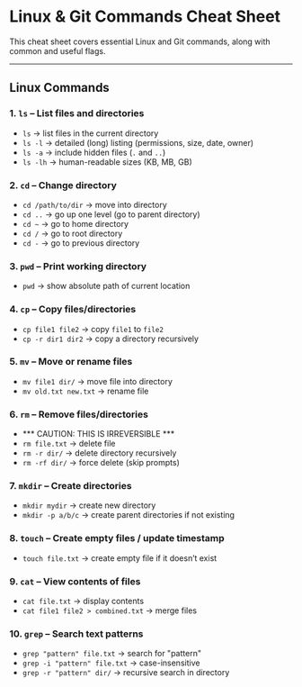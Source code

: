 # Linux & Git Commands Cheat Sheet

This cheat sheet covers essential Linux and Git commands, along with common and useful flags.

---

## Linux Commands

### 1. `ls` – List files and directories
- `ls` -> list files in the current directory
- `ls -l` -> detailed (long) listing (permissions, size, date, owner)
- `ls -a` -> include hidden files (`.` and `..`)
- `ls -lh` -> human-readable sizes (KB, MB, GB)

### 2. `cd` – Change directory
- `cd /path/to/dir` -> move into directory
- `cd ..` -> go up one level (go to parent directory)
- `cd ~` -> go to home directory
- `cd /` -> go to root directory
- `cd -` -> go to previous directory

### 3. `pwd` – Print working directory
- `pwd` -> show absolute path of current location

### 4. `cp` – Copy files/directories
- `cp file1 file2` -> copy `file1` to `file2`
- `cp -r dir1 dir2` -> copy a directory recursively

### 5. `mv` – Move or rename files
- `mv file1 dir/` -> move file into directory
- `mv old.txt new.txt` -> rename file

### 6. `rm` – Remove files/directories
- *** CAUTION: THIS IS IRREVERSIBLE ***
- `rm file.txt` -> delete file
- `rm -r dir/` -> delete directory recursively
- `rm -rf dir/` -> force delete (skip prompts)

### 7. `mkdir` – Create directories
- `mkdir mydir` -> create new directory
- `mkdir -p a/b/c` -> create parent directories if not existing

### 8. `touch` – Create empty files / update timestamp
- `touch file.txt` -> create empty file if it doesn’t exist

### 9. `cat` – View contents of files
- `cat file.txt` -> display contents
- `cat file1 file2 > combined.txt` -> merge files

### 10. `grep` – Search text patterns
- `grep "pattern" file.txt` -> search for "pattern"
- `grep -i "pattern" file.txt` -> case-insensitive
- `grep -r "pattern" dir/` -> recursive search in directory
